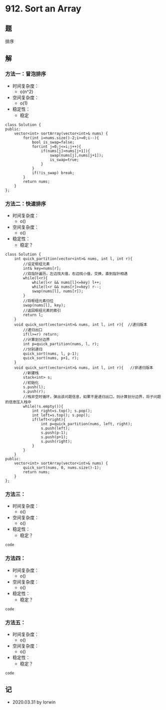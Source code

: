 # 912. Sort an Array

## 题

排序

## 解

### 方法一：冒泡排序
- 时间复杂度：
  - o(n^2)
- 空间复杂度：
  - o(1)
- 稳定性：
  - 稳定
```
class Solution {
public:
    vector<int> sortArray(vector<int>& nums) {
        for(int i=nums.size()-2;i>=0;i--){
            bool is_swap=false;
            for(int j=0;j<=i;j++){
                if(nums[j]>nums[j+1]){
                    swap(nums[j],nums[j+1]);
                    is_swap=true;
                }
            }
            if(!is_swap) break;
        }
        return nums;
    }
};
```

### 方法二：快速排序
- 时间复杂度：
  - o()
- 空间复杂度：
  - o()
- 稳定性：
  - 稳定？
```
class Solution {
    int quick_partition(vector<int>& nums, int l, int r){
        //设定枢纽元素
        int& key=nums[r];
        //双指针遍历，左边找大值，右边找小值，交换，直到指针相遇
        while(l<r){
            while(l<r && nums[l]<=key) l++;
            while(l<r && nums[r]>=key) r--;
            swap(nums[l], nums[r]);
        }
        //将枢纽元素归位
        swap(nums[l], key);
        //返回枢纽元素的索引
        return l;
    }
    void quick_sort(vector<int>& nums, int l, int r){  //递归版本
        //递归出口
        if(l>=r) return;
        //计算划分边界
        int p=quick_partition(nums, l, r);
        //分别递归
        quick_sort(nums, l, p-1);
        quick_sort(nums, p+1, r);
    }
    void quick_sort(vector<int>& nums, int l, int r){   //非递归版本
        //新建栈
        stack<int> s;
        //初始化
        s.push(l);
        s.push(r);
        //栈非空时循环，弹出该问题信息，如果不是递归出口，则计算划分边界，将子问题的信息压入栈中
        while(!s.empty()){
            int right=s.top(); s.pop();
            int left=s.top(); s.pop();
            if(left<right){
                int p=quick_partition(nums, left, right);
                s.push(left);
                s.push(p-1);
                s.push(p+1);
                s.push(right);
            }
        }
    }
public:
    vector<int> sortArray(vector<int>& nums) {
        quick_sort(nums, 0, nums.size()-1);
        return nums;
    }
};
```

### 方法三：
- 时间复杂度：
  - o()
- 空间复杂度：
  - o()
- 稳定性：
  - 稳定？
```
code
```

### 方法四：
- 时间复杂度：
  - o()
- 空间复杂度：
  - o()
- 稳定性：
  - 稳定？
```
code
```

### 方法五：
- 时间复杂度：
  - o()
- 空间复杂度：
  - o()
- 稳定性：
  - 稳定？
```
code
```

## 记

- 2020.03.31 by lorwin